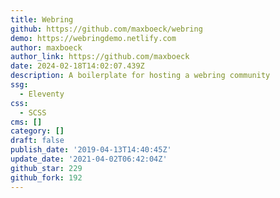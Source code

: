 ```yaml
---
title: Webring
github: https://github.com/maxboeck/webring
demo: https://webringdemo.netlify.com
author: maxboeck
author_link: https://github.com/maxboeck
date: 2024-02-18T14:02:07.439Z
description: A boilerplate for hosting a webring community
ssg:
  - Eleventy
css:
  - SCSS
cms: []
category: []
draft: false
publish_date: '2019-04-13T14:40:45Z'
update_date: '2021-04-02T06:42:04Z'
github_star: 229
github_fork: 192
---
```

